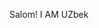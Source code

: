 Salom! I AM UZbek

<!---
defenderuz/defenderuz is a ✨ special ✨ repository because its `README.md` (this file) appears on your GitHub profile.
You can click the Preview link to take a look at your changes.
--->
